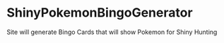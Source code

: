 # ShinyPokemonBingoGenerator
Site will generate Bingo Cards that will show Pokemon for Shiny Hunting
